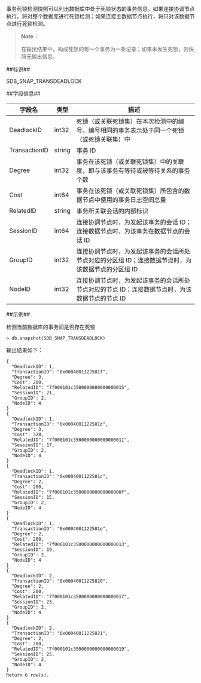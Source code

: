 [^_^]:

    事务死锁检测快照


事务死锁检测快照可以列出数据库中处于死锁状态的事务信息。如果连接协调节点执行，将对整个数据库进行死锁检测；如果连接主数据节点执行，将只对该数据节点进行死锁检测。

> **Note：**
>
> 在输出结果中，构成死锁的每一个事务为一条记录；如果未发生死锁，则快照无输出信息。

##标识##

SDB_SNAP_TRANSDEADLOCK

##字段信息##

| 字段名        | 类型       |     描述                                                                                   |
| --------------| -----------| -------------------------------------------------------------------------------------------|
| DeadlockID    | int32      | 死锁（或关联死锁集）在本次检测中的编号，编号相同的事务表示处于同一个死锁（或死锁关联集）中 |
| TransactionID | string     | 事务 ID   |
| Degree        | int32      | 事务在该死锁（或关联死锁集）中的关联度，即与该事务有等待或被等待关系的事务个数 |
| Cost          | int64      | 事务在该死锁（或关联死锁集）所包含的数据节点中使用的事务日志空间总量 |
| RelatedID     | string     | 事务所关联会话的内部标识    |
| SessionID     | int64      | 连接协调节点时，为发起该事务的会话 ID；连接数据节点时，为该事务在数据节点的会话 ID   |
| GroupID       | int32      | 连接协调节点时，为发起该事务的会话所处节点对应的分区组 ID；连接数据节点时，为该数据节点的分区组 ID   |
| NodeID        | int32      | 连接协调节点时，为发起该事务的会话所处节点对应的节点 ID；连接数据节点时，为该数据节点的节点 ID |

##示例##

检测当前数据库的事务间是否存在死锁

```lang-javascript
> db.snapshot(SDB_SNAP_TRANSDEADLOCK)
```

输出结果如下：

```lang-json
{
  "DeadlockID": 1,
  "TransactionID": "0x0004001122581f",
  "Degree": 3,
  "Cost": 200,
  "RelatedID": "7f000101c3500000000000000015",
  "SessionID": 21,
  "GroupID": 2,
  "NodeID": 4
}
{
  "DeadlockID": 1,
  "TransactionID": "0x0004001122581d",
  "Degree": 3,
  "Cost": 328,
  "RelatedID": "7f000101c3500000000000000011",
  "SessionID": 17,
  "GroupID": 2,
  "NodeID": 4
}
{
  "DeadlockID": 1,
  "TransactionID": "0x0004001122581c",
  "Degree": 2,
  "Cost": 200,
  "RelatedID": "7f000101c350000000000000000f",
  "SessionID": 15,
  "GroupID": 2,
  "NodeID": 4
}
{
  "DeadlockID": 1,
  "TransactionID": "0x0004001122581e",
  "Degree": 2,
  "Cost": 200,
  "RelatedID": "7f000101c3500000000000000013",
  "SessionID": 19,
  "GroupID": 2,
  "NodeID": 4
}
{
  "DeadlockID": 2,
  "TransactionID": "0x00040011225820",
  "Degree": 2,
  "Cost": 200,
  "RelatedID": "7f000101c3500000000000000017",
  "SessionID": 23,
  "GroupID": 2,
  "NodeID": 4
}
{
  "DeadlockID": 2,
  "TransactionID": "0x00040011225821",
  "Degree": 2,
  "Cost": 200,
  "RelatedID": "7f000101c3500000000000000019",
  "SessionID": 25,
  "GroupID": 2,
  "NodeID": 4
}
Return 6 row(s).
```

[^_^]:
    本文使用的所有引用及链接
[deadlock_detector]:manual/Distributed_Engine/Maintainance/deadlock_detector.md
[forceSession]:manual/Manual/Sequoiadb_Command/Sdb/forceSession.md
